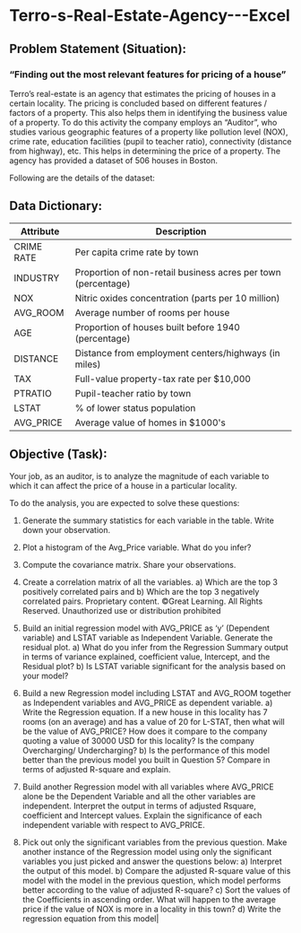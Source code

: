 # Terro-s-Real-Estate-Agency---Excel
## Problem Statement (Situation):
### “Finding out the most relevant features for pricing of a house”
Terro’s real-estate is an agency that estimates the pricing of houses in a certain locality. The pricing is
concluded based on different features / factors of a property. This also helps them in identifying the
business value of a property. To do this activity the company employs an “Auditor”, who studies
various geographic features of a property like pollution level (NOX), crime rate, education facilities
(pupil to teacher ratio), connectivity (distance from highway), etc. This helps in determining the price
of a property.
The agency has provided a dataset of 506 houses in Boston. 

Following are the details of the dataset:

## Data Dictionary:
| Attribute   | Description                                                             |
|-------------|-------------------------------------------------------------------------|
| CRIME RATE | Per capita crime rate by town                                           |
| INDUSTRY   | Proportion of non-retail business acres per town (percentage)           |
| NOX        | Nitric oxides concentration (parts per 10 million)                      |
| AVG_ROOM   | Average number of rooms per house                                       |
| AGE        | Proportion of houses built before 1940 (percentage)                     |
| DISTANCE   | Distance from employment centers/highways (in miles)                    |
| TAX        | Full-value property-tax rate per $10,000                                |
| PTRATIO    | Pupil-teacher ratio by town                                             |
| LSTAT      | % of lower status population                                            |
| AVG_PRICE  | Average value of homes in $1000's   

## Objective (Task):
Your job, as an auditor, is to analyze the magnitude of each variable to which it can affect the price of a house in a particular locality.

To do the analysis, you are expected to solve these questions:

1) Generate the summary statistics for each variable in the table. Write down your observation.

2) Plot a histogram of the Avg_Price variable. What do you infer? 

3) Compute the covariance matrix. Share your observations. 

4) Create a correlation matrix of all the variables.                                              a) Which are the top 3 positively correlated pairs and
 b) Which are the top 3 negatively correlated pairs.
 Proprietary content. ©Great Learning. All Rights Reserved. Unauthorized use or distribution      prohibited

5) Build an initial regression model with AVG_PRICE as ‘y’ (Dependent variable) and LSTAT variable as
Independent Variable. Generate the residual plot.
a) What do you infer from the Regression Summary output in terms of variance explained,
coefficient value, Intercept, and the Residual plot?
b) Is LSTAT variable significant for the analysis based on your model?

6) Build a new Regression model including LSTAT and AVG_ROOM together as Independent variables
and AVG_PRICE as dependent variable. 
a) Write the Regression equation. If a new house in this locality has 7 rooms (on an average) and
has a value of 20 for L-STAT, then what will be the value of AVG_PRICE? How does it compare
to the company quoting a value of 30000 USD for this locality? Is the company Overcharging/
Undercharging?
b) Is the performance of this model better than the previous model you built in Question 5?
Compare in terms of adjusted R-square and explain.

7) Build another Regression model with all variables where AVG_PRICE alone be the Dependent
Variable and all the other variables are independent. Interpret the output in terms of adjusted Rsquare, coefficient and Intercept values. Explain the significance of each independent variable with respect to AVG_PRICE. 

8) Pick out only the significant variables from the previous question. Make another instance of the Regression model using only the significant variables you just picked and answer the questions below: 
a) Interpret the output of this model.
b) Compare the adjusted R-square value of this model with the model in the previous question,
which model performs better according to the value of adjusted R-square?
c) Sort the values of the Coefficients in ascending order. What will happen to the average price if
the value of NOX is more in a locality in this town?
d) Write the regression equation from this model|

